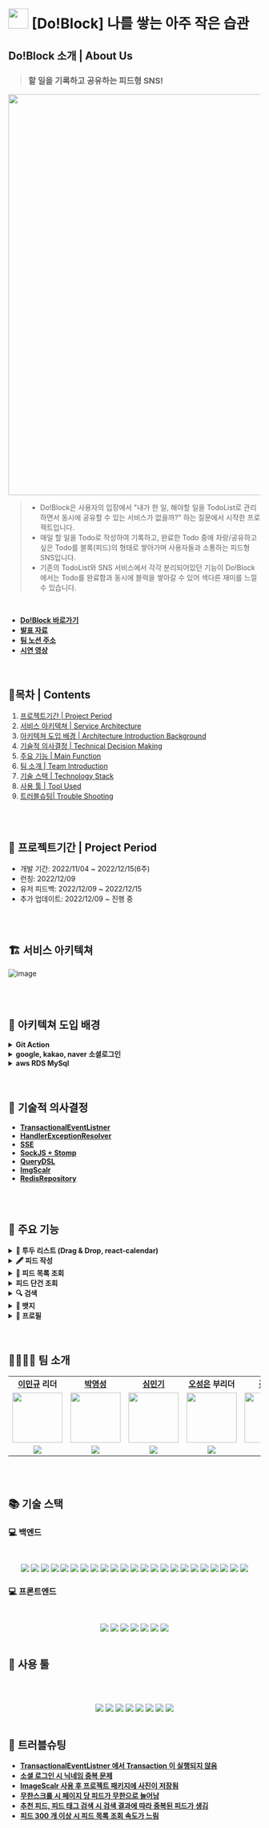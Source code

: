 # <img src="https://user-images.githubusercontent.com/108126419/207803210-3720fca9-3c05-43fe-a662-bd619bf1ce14.jpg" width="40">&nbsp;[Do!Block] 나를 쌓는 아주 작은 습관

## Do!Block 소개 | About Us

>###  할 일을 기록하고 공유하는 피드형 SNS! <br>

<img src="https://user-images.githubusercontent.com/108126419/207803730-a2a90832-b6d3-4948-8895-7385382cb9ec.png" width="800">

> - Do!Block은 사용자의 입장에서 "내가 한 일, 해야할 일을 TodoList로 관리하면서 동시에 공유할 수 있는 서비스가 없을까?" 하는 질문에서 시작한 프로젝트입니다.<br>
> - 매일 할 일을 Todo로 작성하여 기록하고, 완료한 Todo 중에 자랑/공유하고 싶은 Todo를 블록(피드)의 형태로 쌓아가며 사용자들과 소통하는 피드형 SNS입니다.<br>
> - 기존의 TodoList와 SNS 서비스에서 각각 분리되어있던 기능이 Do!Block에서는 Todo를 완료함과 동시에 블럭을 쌓아갈 수 있어 색다른 재미를 느낄 수 있습니다. 
<br>

- **[Do!Block 바로가기](https://www.doblock.shop/)<br>**
- **[발표 자료](https://www.miricanvas.com/v/11mzz4j)<br>**
- **[팀 노션 주소](https://legendary-scaffold-c21.notion.site/Do-Block-03bf205c16b44de293a37f1a738eadac)**
- **[시연 영상](https://youtu.be/P7UCIujReOk)<br>**
  <br>
  <br>

## 🔭목차 | Contents
1. [ 프로젝트기간 | Project Period ](#------------project-period--br-)
2. [ 서비스 아키텍쳐 | Service Architecture ](#------------br-)
3. [ 아키텍쳐 도입 배경 | Architecture Introduction Background ](#--------------br-)
4. [ 기술적 의사결정 | Technical Decision Making ](#-----------)
5. [ 주요 기능 | Main Function ](#--------)
6. [ 팀 소개 | Team Introduction ](#----------------)
7. [ 기술 스택 | Technology Stack](#--------)
8. [ 사용 툴 | Tool Used](#-------)
9. [ 트러블슈팅| Trouble Shooting](#--------)

<br>
<br>

## 📆 프로젝트기간 | Project Period <br>

<ul>
  <li>개발 기간: 2022/11/04 ~ 2022/12/15(6주)</li>
  <li>런칭: 2022/12/09</li>
  <li>유저 피드백: 2022/12/09 ~ 2022/12/15</li>
  <li>추가 업데이트: 2022/12/09 ~ 진행 중</li>
</ul>


<br>
<br>

## 🏗 서비스 아키텍쳐<br>

![image](https://user-images.githubusercontent.com/108126419/207886272-d38c3b62-2427-4e38-9813-d57b04ded842.png)

<br>
<br>

## 📖 아키텍쳐 도입 배경<br>
<details> 
  <summary><strong>Git Action</strong></summary><br>
  <li> CI & CD 구축 당시 구축된 환경에서 팀원들이 개발에만 집중할 수 있게 만드려는 것이 우리의 중점 과제였다.</li>
  <li> 대안으로는 Genkins Travis가 존재했으나 둘다 EC2서버를 두대로 CI & CD 구축해야 한다는 차이점이 존재했다.</li>
  <li> Git Action은 하나의 서버로 CI & CD구축이 가능하여 서버 비용의 문제 감당 시 비용 최소화를 할 수 있다고 <br>생각했다.</li>
  <li> 레퍼런스도 많고 러닝커브가 적으며 원격 저장소로 Git Hub를 사용하는 우리에겐 git action은 난이도도 <br>적용하기도 제일 쉽다고 생각했다.</li>
  <li> 상기 이유들로 비용 최소화 , 최소한의 시간으로 구축된 환경을 만족한다고 생각하여 Git Action으로 자동 <br>배포환경을 구축했다.</li>
</details>
<details> 
  <summary><strong>google, kakao, naver 소셜로그인 </strong></summary><br>
  <li> 로그인을 구현하게 되었을 때 사용자들의 편의성을 고려하는 단계에서 일반 로그인은 편의성을 떨어뜨린다고 <br>판단했다.</li>
  <li> 소셜 로그인으로 인증 , 인가를 보증된 소셜(kakao등)에 맡겨 간편한 로그인 처리 방식으로 편의성을 향상시키고자 하였다.</li>
  <li> 소셜 로그인 중 애플의 경우 (1년간 9~12만원의 비용) 결제금액의 이슈로 카카오 , 네이버 , 구글 3개의 <br>소셜로그인을 선택하게 되었다.</li>
  <li> git hub는 일반 사용자들에겐 접근성이 떨어진다고 판단했고 facebook은 naver, goolge로 대체 가능하다 판단했다.</li>
  <li> 상기 이유들로 3개의 소셜 로그인을 선택하게 되었고 그에따라 편의성을 향상시킬 수 있었다.</li>
</details>
<details> 
  <summary><strong>aws RDS MySql</strong></summary><br>
  <li> DB를 저장하기 위한 RDBMS로는 RDBS와 NOSQL이 존재한다.</li>
  <li> NOSQL은 검색속도가 월등하나 테이블간 연관관계를 설정할 수 없고 데이터의 형태가 정확하게 유지되지 않으며 데이터의 무결성이 지켜지지 않는다.</li>
  <li> RDBMS는 데이터의 무결성이 지켜지며 일정한 스키마로 데이터를 관리할 수 있어 테이블 내 데이터를 각각 관리할 스트레스가 줄어들며 연관관계로 테이블들을 관리할 수 있다.</li>
  <li> 상기 이유들로 RDBMS를 선택했으며 aws의 RDS인 MySql을 사용하기로 결정했다.</li>
</details>
<br>
<br>

## 🎯 기술적 의사결정

- **[TransactionalEventListner](https://github.com/Hanghae99-DoBlock/BE/wiki/TransactionalEventListner)<br>**
- **[HandlerExceptionResolver](https://github.com/Hanghae99-DoBlock/BE/wiki/HandlerExceptionResolver)<br>**
- **[SSE](https://github.com/Hanghae99-DoBlock/BE/wiki/SSE)<br>**
- **[SockJS + Stomp](https://github.com/Hanghae99-DoBlock/BE/wiki/SockJS---Stomp)<br>**
- **[QueryDSL](https://github.com/Hanghae99-DoBlock/BE/wiki/QueryDSL)<br>**
- **[ImgScalr](https://github.com/Hanghae99-DoBlock/BE/wiki/ImgScalr)<br>**
- **[RedisRepository](https://github.com/Hanghae99-DoBlock/BE/wiki/RedisRepository)<br>**

<br>
<br>

## 💖 주요 기능

<details>

  <summary><strong>📆 투두 리스트 (Drag & Drop, react-calendar)</strong></summary>

  <br/>

  <ul>
    <li>날짜별 투두 작성, 수정, 삭제, 조회</li>
    <li>드래그 앤 드롭</li>

<br>

  <img src="https://user-images.githubusercontent.com/108126419/207830787-d9e4711e-5cd4-4a8b-b526-0db0decb52bd.png" width="300">
  <img src="https://user-images.githubusercontent.com/108126419/207831025-333c96f3-f90c-4aac-b465-3677ac9e4711.png" width="302">
  <img src="https://user-images.githubusercontent.com/108126419/207831237-fd0b7099-2a1c-4db4-854b-aa80c8866350.png" width="300">
  <img src="https://user-images.githubusercontent.com/108126419/207832697-66c401a0-b5a7-4bbc-a104-05db3e2b4a47.png" width="302">

<br>

  </ul>

</details>

<details>

  <summary><strong>🖋 피드 작성</strong></summary>

  <br/>

  <ul>

<li>완료된 투두 목록만 투두 선택창에 불러오기</li>
<li>태그 추가하기</li>
<li>최대 4장까지 사진 업로드 가능</li>
<li>피드에 적용될 컬러 선택 가능</li>
  <br/>

  <img src="https://user-images.githubusercontent.com/108126419/207832276-2dfc3ba6-a396-48b8-a891-e1f795cb222e.png" width="301">
  <img src="https://user-images.githubusercontent.com/108126419/207832354-ed0c11ed-7ebe-4aac-ae90-ad09d6d59d3c.png" width="300">

  </ul>

</details>

<details>

  <summary><strong> 👀 피드 목록 조회</strong></summary>

  <br/>

  <ul>

  <li>추천 피드</li>
    - 선택한 관심사 태그를 바탕으로 게시글을 보여줌 <br>
    - 선택한 관심사 태그가 없다면 관심사 선택 페이지로 유도 <br>
    - 추천 태그를 선택하거나 커스텀 태그를 만들어 선택할 수 있음
  <li>팔로잉 피드</li>
    - 팔로우한 사람의 게시글과 자신의 게시글을 조회할 수 있음 <br>
  <li>무한 스크롤</li>
    - 게시글을 5개씩 불러옴 <br>
    <br/>

<img src="https://user-images.githubusercontent.com/108126419/207832626-c19d5b99-fda0-4842-8d10-f417acf9fdd5.png" width="300">
<img src="https://user-images.githubusercontent.com/108126419/207833056-bb358093-6891-4ef0-a14f-7bedfa93596b.png" width="300">
<img src="https://user-images.githubusercontent.com/108126419/207833122-9c678013-113e-4d32-a14d-7b3382f6e9f1.png" width="300">
<img src="https://user-images.githubusercontent.com/108126419/207835078-a7f1d80c-4d19-4911-a55f-d535237a7324.PNG" width="301">

  </ul>

</details>

<details>

  <summary><strong> 피드 단건 조회</strong></summary>

<br/>

<ul>
  <li>게시글 수정, 삭제</li>
  <li>이미지 페이지네이션</li>
  <li>태그를 눌러 검색할 수 있음</li>
  <li>댓글 작성, 수정, 삭제</li>
  <li>리액션</li>
  <br />

<img src="https://user-images.githubusercontent.com/108126419/207833299-2b9b3b94-1961-4ab0-b6e1-309520093e2d.png" width="300">
<img src="https://user-images.githubusercontent.com/108126419/207833360-ec6fb20b-b646-486f-b98b-734fd25db5a1.png" width="300">
<img src="https://user-images.githubusercontent.com/108126419/207833419-6c9c8b26-683f-4ef1-bf30-ad4149c16003.png" width="300">
<img src="https://user-images.githubusercontent.com/108126419/207834561-77cdb0dd-3f3a-4f7c-a504-aa8d3d971e3d.PNG" width="301">

</ul>

</details>

<details>

  <summary><strong>🔍 검색</strong></summary>

  <br/>

  <ul>

<li>태그 검색/ 유저찾기 검색 구분하여 검색가능</li>
<li>항목 조회시 태그는 5개, 유저 찾기는 10개 단위로 무한스크롤 조회</li>
    <br/>    

<img src="https://user-images.githubusercontent.com/108126419/207835347-7e9e041b-111b-46fd-be8e-9a6083654bb4.png" width="300">
<img src="https://user-images.githubusercontent.com/108126419/207835462-e49fd69f-8154-413d-ae97-1a46653faddb.png" width="300">
    <br>

  </ul>

</details>

<details>

  <summary><strong>🥇 뱃지</strong></summary>

  <br/>

  <ul>

  <li>대표 뱃지 설정</li>
    <br/>

<img src="https://user-images.githubusercontent.com/108126419/207835720-bfaf48d6-fdc3-4269-b263-00a5c30e50b4.png" width="300">
<img src="https://user-images.githubusercontent.com/108126419/207835773-e8b82b84-5991-4627-adf0-5e5c7dd2fffe.png" width="300.5">

  </ul>

</details>

<details>

  <summary><strong>🙋 프로필</strong></summary>

  <br/>

  <ul>

  <li>내가 획득한 뱃지 보기(swiper)</li>
  <li>회원 정보 수정(닉네임/프로필 사진/비밀번호)</li>
  <li>관심사 설정</li>
  <li>팔로우/언팔로우 기능</li>
  <li>로그아웃</li>
  <li>내가 쌓은 블럭(내가 작성한 피드 모아보기)</li>
    <br/>

<img src="https://user-images.githubusercontent.com/108126419/207835912-86a3aaef-62ed-466c-a650-089ba04f3450.png" width="300">
<img src="https://user-images.githubusercontent.com/108126419/207835973-e66a78df-6992-4cd2-8c3a-b1be80eec52c.png" width="300">
<img src="https://user-images.githubusercontent.com/108126419/207836062-78e849ae-2a80-4775-a78d-08089bea2bf0.png" width="300">
<img src="https://user-images.githubusercontent.com/108126419/207836115-5052586b-69f7-4b95-87cd-30b612aabf2b.png" width="300">
<img src="https://user-images.githubusercontent.com/108126419/207836729-2da0100d-aad4-4e98-9847-412017d1bc6f.PNG" width="303">
<img src="https://user-images.githubusercontent.com/108126419/207836168-061dfd5f-7bc4-4c13-bc3b-dba1e18c9541.png" width="300">

  </ul>

</details>

<br>
<br>

## 👨‍👩‍👧‍👦 팀 소개

<table>
   <tr>
    <td align="center"><b><a href="https://github.com/Ming-gry">이민규</a> 리더</b></td>
    <td align="center"><b><a href="https://github.com/youngsungpark">박영성</a></b></td>
    <td align="center"><b><a href="https://github.com/shiminki">심민기</a></b></td>
    <td align="center"><b><a href="https://github.com/ose1012">오성은</a> 부리더</b></td>
    <td align="center"><b><a href="https://github.com/NyeongDev">김민영</a></b></td>
    <td align="center"><b><a href="https://github.com/Yeonwoo-Ga">가연우</a></b></td>
  </tr>
  <tr>
     <td align="center"><a href="https://github.com/Ming-gry"><img src="https://avatars.githubusercontent.com/u/113870305?v=4" width="100px" /></a></td>
     <td align="center"><a href="https://github.com/youngsungpark"><img src="https://avatars.githubusercontent.com/u/108126419?v=4" width="100px" /></a></td>
     <td align="center"><a href="https://github.com/shiminki"><img src="https://user-images.githubusercontent.com/79740505/161509182-6a56457f-b0e6-45f0-b40e-d95cbf48619c.png" width="100px" /></a></td>
     <td align="center"><a href="https://github.com/ose1012"><img src="https://avatars.githubusercontent.com/u/67879917?v=4" width="100px" /></a></td>
    <td align="center"><a href="https://github.com/NyeongDev"><img src="https://avatars.githubusercontent.com/u/110284486?v=4" width="100px" /></a></td>
    <td align="center"><a href="https://github.com/Yeonwoo-Ga"><img src="https://avatars.githubusercontent.com/u/100272045?v=4" width="100px" /></a></td>

  </tr>
  <tr>
     <td align="center"><b><img src="https://img.shields.io/badge/Back end-fcfd82?style=for-the-badge&logo=&logoColor=white"></b></td>
    <td align="center"><b><img src="https://img.shields.io/badge/Back end-fcfd82?style=for-the-badge&logo=&logoColor=white"></b></td>
    <td align="center"><b><img src="https://img.shields.io/badge/Back end-fcfd82?style=for-the-badge&logo=&logoColor=white"></b></td>
    <td align="center"><b><img src="https://img.shields.io/badge/front end-fcfd82?style=for-the-badge&logo=&logoColor=white"></b></td>
    <td align="center"><b><img src="https://img.shields.io/badge/front end-fcfd82?style=for-the-badge&logo=&logoColor=white"></b></td>
    <td align="center"><b><img src="https://img.shields.io/badge/front end-fcfd82?style=for-the-badge&logo=&logoColor=white"></b></td>
  </tr>
</table>

<br>
<br>

## 📚 기술 스택

### 💻 백엔드

<br>

 <p align="center">
 <img src="https://img.shields.io/badge/java-007396?style=for-the-badge&logo=java&logoColor=white"> 
 <img src="https://img.shields.io/badge/Spring-6DB33F?style=for-the-badge&logo=Spring&logoColor=white">
 <img src="https://img.shields.io/badge/-Springboot-6DB33F?style=for-the-badge&logo=Springboot&logoColor=white">
 <img src="https://img.shields.io/badge/Spring Data JPA-6DB33F?style=for-the-badge&logoColor=white">
 <img src="https://img.shields.io/badge/Spring Security-6DB33F?style=for-the-badge&logo=Spring Security&logoColor=white">
 <img src="https://img.shields.io/badge/MySQL-4479A1?style=for-the-badge&logo=MySQL&logoColor=white">
 <img src="https://img.shields.io/badge/NGINX-009639?style=for-the-badge&logo=NGINX&logoColor=white">
 <img src="https://img.shields.io/badge/GitHub Actions-2088FF?style=for-the-badge&logo=GitHub Actions&logoColor=white">
 <img src="https://img.shields.io/badge/QueryDsl-2088FF?style=for-the-badge&logo=&logoColor=white">
 <img src="https://img.shields.io/badge/Redis-DC382D?style=for-the-badge&logo=Redis&logoColor=white">
 <img src="https://img.shields.io/badge/sse-000000?style=for-the-badge&logoColor=white">
 <img src="https://img.shields.io/badge/Sock.js-000000?style=for-the-badge&logo=Sock.js&logoColor=white"/>
 <img src="https://img.shields.io/badge/Stomp-000000?style=for-the-badge&logo=Stomp&logoColor=white"/>
 <img src="https://img.shields.io/badge/Amazon S3-569A31?style=for-the-badge&logo=Amazon S3&logoColor=white">
 <img src="https://img.shields.io/badge/Amazon EC2-FF9900?style=for-the-badge&logo=Amazon EC2&logoColor=white">
 <img src="https://img.shields.io/badge/Amazon RDS-527FFF?style=for-the-badge&logo=Amazon RDS&logoColor=white">
 <img src="https://img.shields.io/badge/Amazon CodeDeploy-8A2BE2?style=for-the-badge&logoColor=white">
 <img src="https://img.shields.io/badge/Gabia-00498c?style=for-the-badge&&logoColor=white">
 <img src="https://img.shields.io/badge/SSL-721412?style=for-the-badge&logo=SSL&logoColor=white">
 <img src="https://img.shields.io/badge/Certbot-D30000?style=for-the-badge&logoColor=white">
 <img src="https://img.shields.io/badge/kakao login-FFCD00?style=for-the-badge&logo=kakao&logoColor=black">   
 <img src="https://img.shields.io/badge/google login-4285F4?style=for-the-badge&logo=google&logoColor=white">
 <img src="https://img.shields.io/badge/naver login-03C75A?style=for-the-badge&logo=naver&logoColor=white">

 </p>

### 💻 프론트엔드

<br>

<p align="center">
  <img src="https://img.shields.io/badge/JavaScript-F7DF1E?style=for-the-badge&logo=JavaScript&logoColor=white">
  <img src="https://img.shields.io/badge/React-61DAFB?style=for-the-badge&logo=React&logoColor=white">
  <img src="https://img.shields.io/badge/React Query-FF4154?style=for-the-badge&logo=React Query&logoColor=white">
  <img src="https://img.shields.io/badge/Recoil-2088FF?style=for-the-badge&logo=&logoColor=white">
  <img src="https://img.shields.io/badge/Axios-5A29E4?style=for-the-badge&logo=Axios&logoColor=white">
  <img src="https://img.shields.io/badge/styled components-DB7093?style=for-the-badge&logo=styled components&logoColor=white">
  <img src="https://img.shields.io/badge/cloudtype-000000?style=for-the-badge&logoColor=white"/>

<br>
<br>

## 🔧 사용 툴

<br>
<br>

<p align="center">
  <img src="https://img.shields.io/badge/GitHub-181717?style=for-the-badge&logo=GitHub&logoColor=white"/>
  <img src="https://img.shields.io/badge/Git-F05032?style=for-the-badge&logo=Git&logoColor=white"/>
  <img src="https://img.shields.io/badge/Sourcetree-0052CC?style=for-the-badge&logo=Sourcetree&logoColor=white"/>
  <img src="https://img.shields.io/badge/Slack-4A154B?style=for-the-badge&logo=Slack&logoColor=white"/>
  <img src="https://img.shields.io/badge/Notion-000000?style=for-the-badge&logo=Notion&logoColor=white">
  <img src="https://img.shields.io/badge/Figma-F24E1E?style=for-the-badge&logo=Figma&logoColor=white">
  <img src="https://img.shields.io/badge/IntelliJ IDEA-000000?style=for-the-badge&logo=IntelliJ IDEA&logoColor=white"/>
  <img src="https://img.shields.io/badge/Postman-FF6C37?style=for-the-badge&logo=Postman&logoColor=white"/>

<br>
<br>

## 🚀 트러블슈팅

- **[TransactionalEventListner 에서 Transaction 이 실행되지 않음](https://github.com/Hanghae99-DoBlock/BE/wiki/TransactionalEventListner-%EC%97%90%EC%84%9C-Transaction-%EC%9D%B4-%EC%8B%A4%ED%96%89%EB%90%98%EC%A7%80-%EC%95%8A%EC%9D%8C)<br>**
- **[소셜 로그인 시 닉네임 중복 문제](https://github.com/Hanghae99-DoBlock/BE/wiki/%EC%86%8C%EC%85%9C-%EB%A1%9C%EA%B7%B8%EC%9D%B8-%EC%8B%9C-%EB%8B%89%EB%84%A4%EC%9E%84-%EC%A4%91%EB%B3%B5-%EB%AC%B8%EC%A0%9C)<br>**
- **[ImageScalr 사용 후 프로젝트 패키지에 사진이 저장됨](https://github.com/Hanghae99-DoBlock/BE/wiki/ImageScalr-%EC%82%AC%EC%9A%A9-%ED%9B%84-%ED%94%84%EB%A1%9C%EC%A0%9D%ED%8A%B8-%ED%8C%A8%ED%82%A4%EC%A7%80%EC%97%90-%EC%82%AC%EC%A7%84%EC%9D%B4-%EC%A0%80%EC%9E%A5%EB%90%A8)<br>**
- **[무한스크롤 시 페이지 당 피드가 무한으로 늘어남](https://github.com/Hanghae99-DoBlock/BE/wiki/%EB%AC%B4%ED%95%9C%EC%8A%A4%ED%81%AC%EB%A1%A4-%EC%8B%9C-%ED%8E%98%EC%9D%B4%EC%A7%80-%EB%8B%B9-%ED%94%BC%EB%93%9C%EA%B0%80-%EB%AC%B4%ED%95%9C%EC%9C%BC%EB%A1%9C-%EB%8A%98%EC%96%B4%EB%82%A8)<br>**
- **[추천 피드, 피드 태그 검색 시 검색 결과에 따라 중복된 피드가 생김](https://github.com/Hanghae99-DoBlock/BE/wiki/%EC%B6%94%EC%B2%9C-%ED%94%BC%EB%93%9C,-%ED%94%BC%EB%93%9C-%ED%83%9C%EA%B7%B8-%EA%B2%80%EC%83%89-%EC%8B%9C-%EA%B2%80%EC%83%89-%EA%B2%B0%EA%B3%BC%EC%97%90-%EB%94%B0%EB%9D%BC-%EC%A4%91%EB%B3%B5%EB%90%9C-%ED%94%BC%EB%93%9C%EA%B0%80-%EC%83%9D%EA%B9%80)<br>**
- **[피드 300 개 이상 시 피드 목록 조회 속도가 느림](https://github.com/Hanghae99-DoBlock/BE/wiki/%ED%94%BC%EB%93%9C-300-%EA%B0%9C-%EC%9D%B4%EC%83%81-%EC%8B%9C-%ED%94%BC%EB%93%9C-%EB%AA%A9%EB%A1%9D-%EC%A1%B0%ED%9A%8C-%EC%86%8D%EB%8F%84%EA%B0%80-%EB%8A%90%EB%A6%BC)<br>**